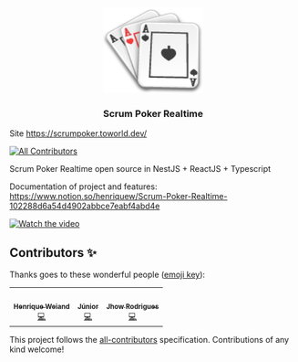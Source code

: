 <p align="center">
  <img src="https://raw.githubusercontent.com/toworld-dev/scrum-poker-online-frontend/master/assets/icon.png" height="150" width="175" alt="Unform" />
</p>

<h3 align="center">
  Scrum Poker Realtime
</h3>

Site https://scrumpoker.toworld.dev/

<!-- ALL-CONTRIBUTORS-BADGE:START - Do not remove or modify this section -->

[![All Contributors](https://img.shields.io/badge/all_contributors-3-orange.svg?style=flat-square)](#contributors-)

<!-- ALL-CONTRIBUTORS-BADGE:END -->

Scrum Poker Realtime open source in NestJS + ReactJS + Typescript

Documentation of project and features: https://www.notion.so/henriquew/Scrum-Poker-Realtime-102288d6a54d4902abbce7eabf4abd4e

[![Watch the video](https://i.imgur.com/EVwtYdc.png)](https://www.youtube.com/embed/joYhKwexWRY)

## Contributors ✨

Thanks goes to these wonderful people ([emoji key](https://allcontributors.org/docs/en/emoji-key)):

<!-- ALL-CONTRIBUTORS-LIST:START - Do not remove or modify this section -->
<!-- prettier-ignore-start -->
<!-- markdownlint-disable -->
<table>
  <tr>
    <td align="center"><a href="https://linkedin.com/in/henrique-weiand"><img src="https://avatars1.githubusercontent.com/u/6539492?v=4" width="100px;" alt=""/><br /><sub><b>Henrique Weiand</b></sub></a><br /><a href="https://github.com/toworld-dev/scrum-poker-online/commits?author=henriqueweiand" title="Code">💻</a></td>
    <td align="center"><a href="https://github.com/marcos-antonio"><img src="https://avatars0.githubusercontent.com/u/20249442?v=4" width="100px;" alt=""/><br /><sub><b>Júnior</b></sub></a><br /><a href="https://github.com/toworld-dev/scrum-poker-online/commits?author=marcos-antonio" title="Code">💻</a></td>
    <td align="center"><a href="http://www.pingadoweb.com.br"><img src="https://avatars3.githubusercontent.com/u/1730922?v=4" width="100px;" alt=""/><br /><sub><b>Jhow Rodrigues</b></sub></a><br /><a href="https://github.com/toworld-dev/scrum-poker-online/commits?author=jhowr" title="Code">💻</a></td>
  </tr>
</table>

<!-- markdownlint-enable -->
<!-- prettier-ignore-end -->

<!-- ALL-CONTRIBUTORS-LIST:END -->

This project follows the [all-contributors](https://github.com/all-contributors/all-contributors) specification. Contributions of any kind welcome!
